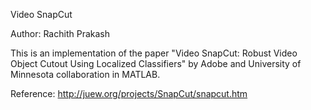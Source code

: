 Video SnapCut

Author: Rachith Prakash

This is an implementation of the paper "Video SnapCut: Robust Video Object Cutout Using Localized Classifiers" by Adobe and University of Minnesota collaboration in MATLAB.

Reference: http://juew.org/projects/SnapCut/snapcut.htm
